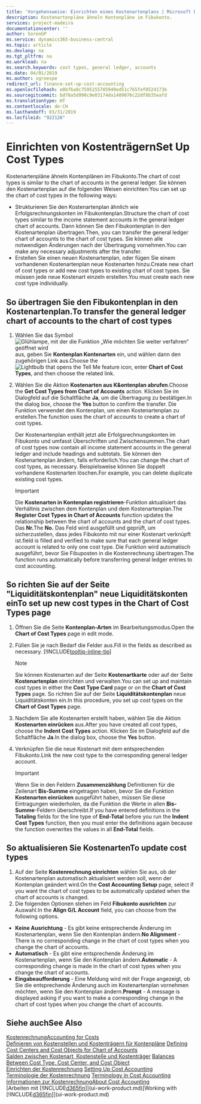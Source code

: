 ```yaml
---
title: 'Vorgehensweise: Einrichten eines Kostenartenplans | Microsoft Docs'
description: Kostenartenpläne ähneln Kontenpläne im Fibukonto.
services: project-madeira
documentationcenter: ''
author: SorenGP
ms.service: dynamics365-business-central
ms.topic: article
ms.devlang: na
ms.tgt_pltfrm: na
ms.workload: na
ms.search.keywords: cost types, general ledger, accounts
ms.date: 04/01/2019
ms.author: sgroespe
redirect_url: finance-set-up-cost-accounting
ms.openlocfilehash: e0bf6a8c7595155785949ed51c765fef0524173b
ms.sourcegitcommit: bd78a5d990c9e83174da1409076c22df8b35eafd
ms.translationtype: HT
ms.contentlocale: de-CH
ms.lasthandoff: 03/31/2019
ms.locfileid: "922126"
---
```

# <a name="set-up-cost-types"></a><span data-ttu-id="c3fe3-103">Einrichten von Kostenträgern</span><span class="sxs-lookup"><span data-stu-id="c3fe3-103">Set Up Cost Types</span></span>
<span data-ttu-id="c3fe3-104">Kostenartenpläne ähneln Kontenplänen im Fibukonto.</span><span class="sxs-lookup"><span data-stu-id="c3fe3-104">The chart of cost types is similar to the chart of accounts in the general ledger.</span></span> <span data-ttu-id="c3fe3-105">Sie können den Kostenartenplan auf die folgenden Weisen einrichten:</span><span class="sxs-lookup"><span data-stu-id="c3fe3-105">You can set up the chart of cost types in the following ways:</span></span>  

-   <span data-ttu-id="c3fe3-106">Strukturieren Sie den Kostenartenplan ähnlich wie Erfolgsrechnungskonten im Fibukontenplan.</span><span class="sxs-lookup"><span data-stu-id="c3fe3-106">Structure the chart of cost types similar to the income statement accounts in the general ledger chart of accounts.</span></span> <span data-ttu-id="c3fe3-107">Dann können Sie den Fibukontenplan in den Kostenartenplan übertragen.</span><span class="sxs-lookup"><span data-stu-id="c3fe3-107">Then, you can transfer the general ledger chart of accounts to the chart of cost types.</span></span> <span data-ttu-id="c3fe3-108">Sie können alle notwendigen Änderungen nach der Übertragung vornehmen.</span><span class="sxs-lookup"><span data-stu-id="c3fe3-108">You can make any necessary adjustments after the transfer.</span></span>  
-   <span data-ttu-id="c3fe3-109">Erstellen Sie einen neuen Kostenartenplan, oder fügen Sie einem vorhandenen Kostenartenplan neue Kostenarten hinzu.</span><span class="sxs-lookup"><span data-stu-id="c3fe3-109">Create new chart of cost types or add new cost types to existing chart of cost types.</span></span> <span data-ttu-id="c3fe3-110">Sie müssen jede neue Kostenart einzeln erstellen.</span><span class="sxs-lookup"><span data-stu-id="c3fe3-110">You must create each new cost type individually.</span></span>  

## <a name="to-transfer-the-general-ledger-chart-of-accounts-to-the-chart-of-cost-types"></a><span data-ttu-id="c3fe3-111">So übertragen Sie den Fibukontenplan in den Kostenartenplan.</span><span class="sxs-lookup"><span data-stu-id="c3fe3-111">To transfer the general ledger chart of accounts to the chart of cost types</span></span>  
1.  <span data-ttu-id="c3fe3-112">Wählen Sie das Symbol ![Glühlampe, mit der die Funktion „Wie möchten Sie weiter verfahren“ geöffnet wird](media/ui-search/search_small.png "Wie möchten Sie weiter verfahren?") aus, geben Sie **Kontenplan Kontenarten** ein, und wählen dann den zugehörigen Link aus.</span><span class="sxs-lookup"><span data-stu-id="c3fe3-112">Choose the ![Lightbulb that opens the Tell Me feature](media/ui-search/search_small.png "Tell me what you want to do") icon, enter **Chart of Cost Types**, and then choose the related link.</span></span>  
2.  <span data-ttu-id="c3fe3-113">Wählen Sie die Aktion **Kostenarten aus K&ontenplan abrufen**.</span><span class="sxs-lookup"><span data-stu-id="c3fe3-113">Choose the **Get Cost Types from Chart of Accounts** action.</span></span> <span data-ttu-id="c3fe3-114">Klicken Sie im Dialogfeld auf die Schaltfläche **Ja**, um die Übertragung zu bestätigen.</span><span class="sxs-lookup"><span data-stu-id="c3fe3-114">In the dialog box, choose the **Yes** button to confirm the transfer.</span></span> <span data-ttu-id="c3fe3-115">Die Funktion verwendet den Kontenplan, um einen Kostenartenplan zu erstellen.</span><span class="sxs-lookup"><span data-stu-id="c3fe3-115">The function uses the chart of accounts to create a chart of cost types.</span></span>  

    <span data-ttu-id="c3fe3-116">Der Kostenartenplan enthält jetzt alle Erfolgsrechnungskonten im Fibukonto und umfasst Überschriften und Zwischensummen.</span><span class="sxs-lookup"><span data-stu-id="c3fe3-116">The chart of cost types now contain all income statement accounts in the general ledger and include headings and subtotals.</span></span> <span data-ttu-id="c3fe3-117">Sie können den Kostenartenplan ändern, falls erforderlich.</span><span class="sxs-lookup"><span data-stu-id="c3fe3-117">You can change the chart of cost types, as necessary.</span></span> <span data-ttu-id="c3fe3-118">Beispielsweise können Sie doppelt vorhandene Kostenarten löschen.</span><span class="sxs-lookup"><span data-stu-id="c3fe3-118">For example, you can delete duplicate existing cost types.</span></span>  

    > [!IMPORTANT]  
    >  <span data-ttu-id="c3fe3-119">Die **Kostenarten in Kontenplan registrieren**-Funktion aktualisiert das Verhältnis zwischen dem Kontenplan und dem Kostenartenplan.</span><span class="sxs-lookup"><span data-stu-id="c3fe3-119">The **Register Cost Types in Chart of Accounts** function updates the relationship between the chart of accounts and the chart of cost types.</span></span> <span data-ttu-id="c3fe3-120">Das **Nr.**</span><span class="sxs-lookup"><span data-stu-id="c3fe3-120">The **No.**</span></span> <span data-ttu-id="c3fe3-121">Das Feld wird ausgefüllt und geprüft, um sicherzustellen, dass jedes Fibukonto mit nur einer Kostenart verknüpft ist.</span><span class="sxs-lookup"><span data-stu-id="c3fe3-121">field is filled and verified to make sure that each general ledger account is related to only one cost type.</span></span> <span data-ttu-id="c3fe3-122">Die Funktion wird automatisch ausgeführt, bevor Sie Fibuposten in die Kostenrechnung übertragen.</span><span class="sxs-lookup"><span data-stu-id="c3fe3-122">The function runs automatically before transferring general ledger entries to cost accounting.</span></span>  

## <a name="to-set-up-new-cost-types-in-the-chart-of-cost-types-page"></a><span data-ttu-id="c3fe3-123">So richten Sie auf der Seite "Liquiditätskontenplan" neue Liquiditätskonten ein</span><span class="sxs-lookup"><span data-stu-id="c3fe3-123">To set up new cost types in the Chart of Cost Types page</span></span>  
1.  <span data-ttu-id="c3fe3-124">Öffnen Sie die Seite **Kontenplan-Arten** im Bearbeitungsmodus.</span><span class="sxs-lookup"><span data-stu-id="c3fe3-124">Open the **Chart of Cost Types** page in edit mode.</span></span>  
2.  <span data-ttu-id="c3fe3-125">Füllen Sie je nach Bedarf die Felder aus.</span><span class="sxs-lookup"><span data-stu-id="c3fe3-125">Fill in the fields as described as necessary.</span></span> [!INCLUDE[tooltip-inline-tip](includes/tooltip-inline-tip_md.md)]

    > [!NOTE]  
    >  <span data-ttu-id="c3fe3-126">Sie können Kostenarten auf der Seite **Kostenartkarte** oder auf der Seite **Kostenartenplan** einrichten und verwalten.</span><span class="sxs-lookup"><span data-stu-id="c3fe3-126">You can set up and maintain cost types in either the **Cost Type Card** page or on the **Chart of Cost Types** page.</span></span> <span data-ttu-id="c3fe3-127">So richten Sie auf der Seite **Liquiditätskontenplan** neue Liquiditätskonten ein.</span><span class="sxs-lookup"><span data-stu-id="c3fe3-127">In this procedure, you set up cost types on the **Chart of Cost Types** page.</span></span>

3.  <span data-ttu-id="c3fe3-128">Nachdem Sie alle Kostenarten erstellt haben, wählen Sie die Aktion **Kostenarten einrücken** aus.</span><span class="sxs-lookup"><span data-stu-id="c3fe3-128">After you have created all cost types, choose the **Indent Cost Types** action.</span></span> <span data-ttu-id="c3fe3-129">Klicken Sie im Dialogfeld auf die Schaltfläche **Ja**.</span><span class="sxs-lookup"><span data-stu-id="c3fe3-129">In the dialog box, choose the **Yes** button.</span></span>  
4.  <span data-ttu-id="c3fe3-130">Verknüpfen Sie die neue Kostenart mit dem entsprechenden Fibukonto.</span><span class="sxs-lookup"><span data-stu-id="c3fe3-130">Link the new cost type to the corresponding general ledger account.</span></span>  

    > [!IMPORTANT]  
    >  <span data-ttu-id="c3fe3-131">Wenn Sie in den Feldern **Zusammenzählung** Definitionen für die Zeilenart **Bis-Summe** eingetragen haben, bevor Sie die Funktion **Kostenarten einrücken** ausgeführt haben, müssen Sie diese Eintragungen wiederholen, da die Funktion die Werte in allen **Bis-Summe**-Feldern überschreibt.</span><span class="sxs-lookup"><span data-stu-id="c3fe3-131">If you have entered definitions in the **Totaling** fields for the line type of **End-Total** before you run the **Indent Cost Types** function, then you must enter the definitions again because the function overwrites the values in all **End-Total** fields.</span></span>  

## <a name="to-update-cost-types"></a><span data-ttu-id="c3fe3-132">So aktualisieren Sie Kostenarten</span><span class="sxs-lookup"><span data-stu-id="c3fe3-132">To update cost types</span></span>  
1.  <span data-ttu-id="c3fe3-133">Auf der Seite **Kostenrechnung einrichten**  wählen Sie aus, ob der Kostenartenplan automatisch aktualisiert werden soll, wenn der Kontenplan geändert wird.</span><span class="sxs-lookup"><span data-stu-id="c3fe3-133">On the **Cost Accounting Setup** page, select if you want the chart of cost types to be automatically updated when the chart of accounts is changed.</span></span>  
2.  <span data-ttu-id="c3fe3-134">Die folgenden Optionen stehen im Feld **Fibukonto ausrichten** zur Auswahl.</span><span class="sxs-lookup"><span data-stu-id="c3fe3-134">In the **Align G/L Account** field, you can choose from the following options.</span></span>  

- <span data-ttu-id="c3fe3-135">**Keine Ausrichtung** - Es gibt keine entsprechende Änderung im Kostenartenplan, wenn Sie den Kontenplan ändern.</span><span class="sxs-lookup"><span data-stu-id="c3fe3-135">**No Alignment** - There is no corresponding change in the chart of cost types when you change the chart of accounts.</span></span>  
- <span data-ttu-id="c3fe3-136">**Automatisch** - Es gibt eine entsprechende Änderung im Kostenartenplan, wenn Sie den Kontenplan ändern.</span><span class="sxs-lookup"><span data-stu-id="c3fe3-136">**Automatic** - A corresponding change is made in the chart of cost types when you change the chart of accounts.</span></span>  
- <span data-ttu-id="c3fe3-137">**Eingabeaufforderung** - Eine Meldung wird mit der Frage angezeigt, ob Sie die entsprechende Änderung auch im Kostenartenplan vornehmen möchten, wenn Sie den Kontenplan ändern.</span><span class="sxs-lookup"><span data-stu-id="c3fe3-137">**Prompt** - A message is displayed asking if you want to make a corresponding change in the chart of cost types when you change the chart of accounts.</span></span>  

## <a name="see-also"></a><span data-ttu-id="c3fe3-138">Siehe auch</span><span class="sxs-lookup"><span data-stu-id="c3fe3-138">See Also</span></span>  
[<span data-ttu-id="c3fe3-139">Kostenrechnung</span><span class="sxs-lookup"><span data-stu-id="c3fe3-139">Accounting for Costs</span></span>](finance-manage-cost-accounting.md)  
<span data-ttu-id="c3fe3-140">[Definieren von Kostenstellen und Kostenträgern für Kontenpläne](finance-defining-cost-centers-and-cost-objects-for-chart-of-accounts.md) </span><span class="sxs-lookup"><span data-stu-id="c3fe3-140">[Defining Cost Centers and Cost Objects for Chart of Accounts](finance-defining-cost-centers-and-cost-objects-for-chart-of-accounts.md) </span></span>  
<span data-ttu-id="c3fe3-141">[Salden zwischen Kostenart, Kostenstelle und Kostenträger](finance-balances-between-cost-type-cost-center-and-cost-object.md) </span><span class="sxs-lookup"><span data-stu-id="c3fe3-141">[Balances Between Cost Type, Cost Center, and Cost Object](finance-balances-between-cost-type-cost-center-and-cost-object.md) </span></span>  
<span data-ttu-id="c3fe3-142">[Einrichten der Kostenrechnung](finance-set-up-cost-accounting.md) </span><span class="sxs-lookup"><span data-stu-id="c3fe3-142">[Setting Up Cost Accounting](finance-set-up-cost-accounting.md) </span></span>  
<span data-ttu-id="c3fe3-143">[Terminologie der Kostenrechnung](finance-terminology-in-cost-accounting.md) </span><span class="sxs-lookup"><span data-stu-id="c3fe3-143">[Terminology in Cost Accounting](finance-terminology-in-cost-accounting.md) </span></span>  
[<span data-ttu-id="c3fe3-144">Informationen zur Kostenrechnung</span><span class="sxs-lookup"><span data-stu-id="c3fe3-144">About Cost Accounting</span></span>](finance-about-cost-accounting.md)  
<span data-ttu-id="c3fe3-145">[Arbeiten mit [!INCLUDE[d365fin](includes/d365fin_md.md)]](ui-work-product.md)</span><span class="sxs-lookup"><span data-stu-id="c3fe3-145">[Working with [!INCLUDE[d365fin](includes/d365fin_md.md)]](ui-work-product.md)</span></span>
